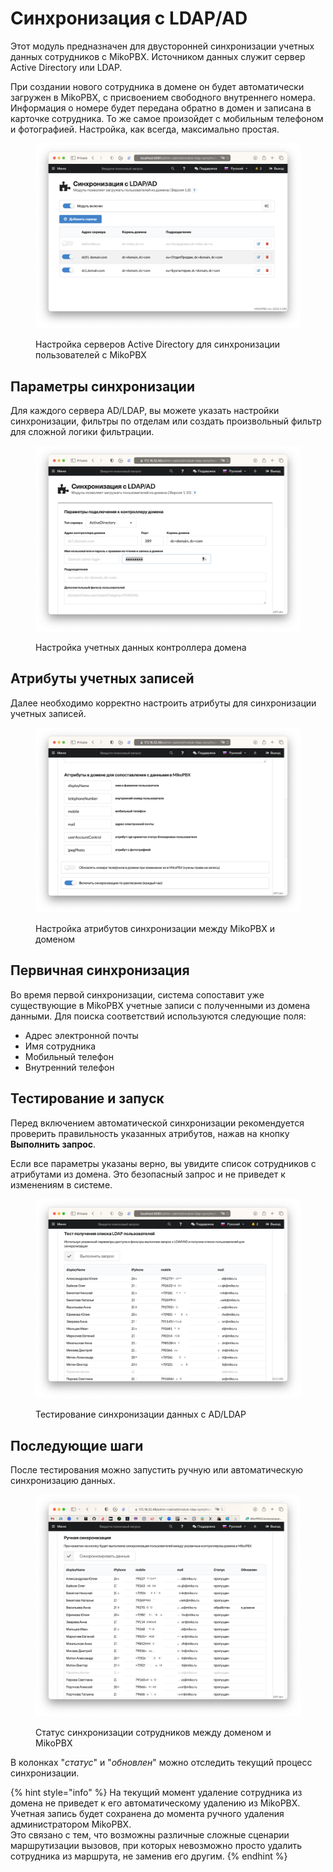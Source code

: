 # Синхронизация с LDAP/AD

Этот модуль предназначен для двусторонней синхронизации учетных данных сотрудников с MikoPBX. Источником данных служит сервер Active Directory или LDAP.&#x20;

При создании нового сотрудника в домене он будет автоматически загружен в MikoPBX, с присвоением свободного внутреннего номера. Информация о номере будет передана обратно в домен и записана в карточке сотрудника. То же самое произойдет с мобильным телефоном и фотографией. Настройка, как всегда, максимально простая.

<figure><img src="../../.gitbook/assets/ModuleLdapSync - indexRU.png" alt=""><figcaption><p>Настройка серверов Active Directory для синхронизации пользователей с MikoPBX</p></figcaption></figure>

## Параметры синхронизации

Для каждого сервера AD/LDAP, вы можете указать настройки синхронизации, фильтры по отделам или создать произвольный фильтр для сложной логики фильтрации.

<figure><img src="../../.gitbook/assets/ModuleLdapSync - modify ru1.png" alt=""><figcaption><p>Настройка учетных данных контроллера домена</p></figcaption></figure>

## Атрибуты учетных записей

Далее необходимо корректно настроить атрибуты для синхронизации учетных записей.

<figure><img src="../../.gitbook/assets/ModuleLdapSync - modify ru2.png" alt=""><figcaption><p>Настройка атрибутов синхронизации между MikoPBX и доменом</p></figcaption></figure>

## Первичная синхронизация

Во время первой синхронизации, система сопоставит уже существующие в MikoPBX учетные записи с полученными из домена данными. Для поиска соответствий используются следующие поля:

* Адрес электронной почты
* Имя сотрудника
* Мобильный телефон
* Внутренний телефон

## Тестирование и запуск

Перед включением автоматической синхронизации рекомендуется проверить правильность указанных атрибутов, нажав на кнопку **Выполнить запрос**.

Если все параметры указаны верно, вы увидите список сотрудников с атрибутами из домена. Это безопасный запрос и не приведет к изменениям в системе.

<figure><img src="../../.gitbook/assets/ModuleLdapSync - modify 4 ru.png" alt=""><figcaption><p>Тестирование синхронизации данных с AD/LDAP</p></figcaption></figure>

## Последующие шаги

После тестирования можно запустить ручную или автоматическую синхронизацию данных.

<figure><img src="../../.gitbook/assets/ModuleLdapSync - modify 5ru.png" alt=""><figcaption><p>Статус синхронизации сотрудников между доменом и MikoPBX</p></figcaption></figure>

В колонках "_статус_" и "_обновлен_" можно отследить текущий процесс синхронизации.

{% hint style="info" %}
На текущий момент удаление сотрудника из домена не приведет к его автоматическому удалению из MikoPBX. Учетная запись будет сохранена до момента ручного удаления администратором MikoPBX. \
Это связано с тем, что возможны различные сложные сценарии маршрутизации вызовов, при которых невозможно просто удалить сотрудника из маршрута, не заменив его другим.
{% endhint %}

